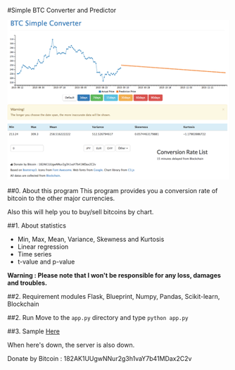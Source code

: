#Simple BTC Converter and Predictor

![](./images/btconv.tiff)

##0. About this program
This program provides you a conversion rate of bitcoin to the other major currencies.

Also this will help you to buy/sell bitcoins by chart.

##1. About statistics
- Min, Max, Mean, Variance, Skewness and Kurtosis
- Linear regression
- Time series
- t-value and p-value

**Warning : Please note that I won't be responsible for any loss, damages and troubles.**

##2. Requirement modules
Flask, Blueprint, Numpy, Pandas, Scikit-learn, Blockchain

##2. Run
Move to the `app.py` directory and type `python app.py`

##3. Sample
[Here](http://ukkk941034bf.kotaura.koding.io:5000)

When here's down, the server is also down.

Donate by Bitcoin : 182AK1UUgwNNur2g3h1vaY7b41MDax2C2v